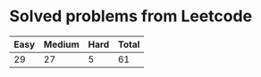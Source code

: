 # Solved problems from Leetcode

| **Easy** | **Medium** | **Hard** | **Total** |
| -------- | ---------- | -------- | --------- |
| 29       | 27         | 5        | 61        |
